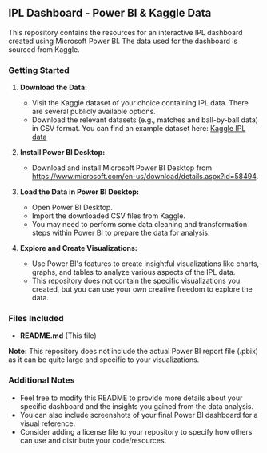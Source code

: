 ## IPL Dashboard - Power BI & Kaggle Data

This repository contains the resources for an interactive IPL dashboard created using Microsoft Power BI. The data used for the dashboard is sourced from Kaggle.

### Getting Started

1. **Download the Data:**
    - Visit the Kaggle dataset of your choice containing IPL data. There are several publicly available options. 
    - Download the relevant datasets (e.g., matches and ball-by-ball data) in CSV format. You can find an example dataset here: [Kaggle IPL data](https://www.kaggle.com/datasets/patrickb1912/ipl-complete-dataset-20082020)

2. **Install Power BI Desktop:**
    - Download and install Microsoft Power BI Desktop from https://www.microsoft.com/en-us/download/details.aspx?id=58494.

3. **Load the Data in Power BI Desktop:**
    - Open Power BI Desktop.
    - Import the downloaded CSV files from Kaggle.
    - You may need to perform some data cleaning and transformation steps within Power BI to prepare the data for analysis.

4. **Explore and Create Visualizations:**
    - Use Power BI's features to create insightful visualizations like charts, graphs, and tables to analyze various aspects of the IPL data.
    - This repository does not contain the specific visualizations you created, but you can use your own creative freedom to explore the data.

### Files Included

* **README.md** (This file)

**Note:** This repository does not include the actual Power BI report file (.pbix) as it can be quite large and specific to your visualizations.


###  Additional Notes

* Feel free to modify this README to provide more details about your specific dashboard and the insights you gained from the data analysis. 
* You can also include screenshots of your final Power BI dashboard for a visual reference.
* Consider adding a license file to your repository to specify how others can use and distribute your code/resources.

